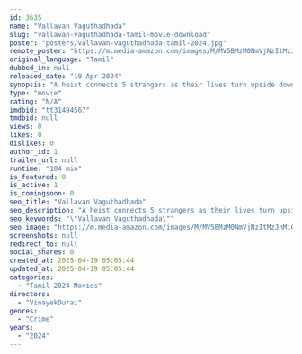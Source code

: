 ```yaml
---
id: 3635
name: "Vallavan Vaguthadhada"
slug: "vallavan-vaguthadhada-tamil-movie-download"
poster: "posters/vallavan-vaguthadhada-tamil-2024.jpg"
remote_poster: "https://m.media-amazon.com/images/M/MV5BMzM0NmVjNzItMzJhMi00ZGIxLWJhYjEtMTNkZmRiYzZkYjYyXkEyXkFqcGdeQXVyMTM0MTM3MjQy._V1_SX300.jpg"
original_language: "Tamil"
dubbed_in: null
released_date: "19 Apr 2024"
synopsis: "A heist connects 5 strangers as their lives turn upside down on a dreaded night"
type: "movie"
rating: "N/A"
imdbid: "tt31494567"
tmdbid: null
views: 0
likes: 0
dislikes: 0
author_id: 1
trailer_url: null
runtime: "104 min"
is_featured: 0
is_active: 1
is_comingsoon: 0
seo_title: "Vallavan Vaguthadhada"
seo_description: "A heist connects 5 strangers as their lives turn upside down on a dreaded night"
seo_keywords: "\"Vallavan Vaguthadhada\""
seo_image: "https://m.media-amazon.com/images/M/MV5BMzM0NmVjNzItMzJhMi00ZGIxLWJhYjEtMTNkZmRiYzZkYjYyXkEyXkFqcGdeQXVyMTM0MTM3MjQy._V1_SX300.jpg"
screenshots: null
redirect_to: null
social_shares: 0
created_at: 2025-04-19 05:05:44
updated_at: 2025-04-19 05:05:44
categories:
  - "Tamil 2024 Movies"
directors:
  - "VinayekDurai"
genres:
  - "Crime"
years:
  - "2024"
---
```

